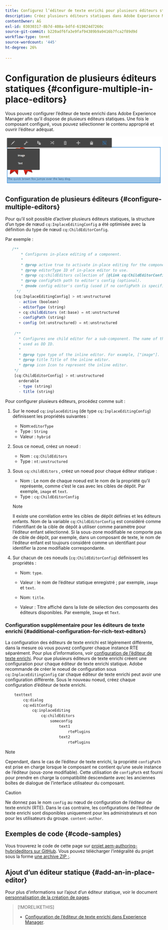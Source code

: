 ```yaml
---
title: Configurez l’éditeur de texte enrichi pour plusieurs éditeurs statiques.
description: Créez plusieurs éditeurs statiques dans Adobe Experience Manager en configurant l’éditeur de texte enrichi.
contentOwner: AG
exl-id: 03030317-8b7d-408a-bdfd-619824d7260c
source-git-commit: b220adf6fa3e9faf94389b9a9416b7fca2f89d9d
workflow-type: tm+mt
source-wordcount: '445'
ht-degree: 26%

---
```


# Configuration de plusieurs éditeurs statiques {#configure-multiple-in-place-editors}

Vous pouvez configurer l’éditeur de texte enrichi dans Adobe Experience Manager afin qu’il dispose de plusieurs éditeurs statiques. Une fois le composant configuré, vous pouvez sélectionner le contenu approprié et ouvrir l’éditeur adéquat.

![Un éditeur statique spécifique](assets/rte-inplace-editor.png)

## Configuration de plusieurs éditeurs {#configure-multiple-editors}

Pour qu’il soit possible d’activer plusieurs éditeurs statiques, la structure d’un type de nœud `cq:InplaceEditingConfig` a été optimisée avec la définition du type de nœud `cq:ChildEditorConfig`.

Par exemple :

```js
   /**
       * Configures in-place editing of a component.
       *
       * @prop active true to activate in-place editing for the component.
       * @prop editorType ID of in-place editor to use.
       * @prop cq:childEditors collection of {@link cq:ChildEditorConfig} nodes.
       * @prop configPath path to editor's config (optional).
       * @node config editor's config (used if no configPath is specified; optional).
     */
    [cq:InplaceEditingConfig] > nt:unstructured
      - active (boolean)
      - editorType (string)
      + cq:childEditors (nt:base) = nt:unstructured
      - configPath (string)
      + config (nt:unstructured) = nt:unstructured

    /**
      * Configures one child editor for a sub-component. The name of the this node is
      * used as DD ID.
      *
      * @prop type type of the inline editor. For example, ["image"].
      * @prop title Title of the inline editor.
      * @prop icon Icon to represent the inline editor.
    */
    [cq:ChildEditorConfig] > nt:unstructured
      orderable
      - type (string)
      - title (string)
```

Pour configurer plusieurs éditeurs, procédez comme suit :

1. Sur le noeud `cq:inplaceEditing` (de type `cq:InplaceEditingConfig`) définissent les propriétés suivantes :

   * Nom:`editorType`
   * Type : `String`
   * Valeur : `hybrid`

1. Sous ce noeud, créez un noeud :

   * Nom : `cq:ChildEditors`
   * Type : `nt:unstructured`

1. Sous `cq:childEditors` , créez un noeud pour chaque éditeur statique :

   * Nom : Le nom de chaque noeud est le nom de la propriété qu’il représente, comme c’est le cas avec les cibles de dépôt. Par exemple, `image` et `text`.
   * Type : `cq:ChildEditorConfig`

   >[!NOTE]
   >
   >Il existe une corrélation entre les cibles de dépôt définies et les éditeurs enfants. Nom de la variable `cq:ChildEditorConfig` est considéré comme l’identifiant de la cible de dépôt à utiliser comme paramètre pour l’éditeur enfant sélectionné. Si la sous-zone modifiable ne comporte pas de cible de dépôt, par exemple, dans un composant de texte, le nom de l’éditeur enfant est toujours considéré comme un identifiant pour identifier la zone modifiable correspondante.

1. Sur chacun de ces noeuds (`cq:ChildEditorConfig`) définissent les propriétés :

   * Nom: `type`.
   * Valeur : le nom de l’éditeur statique enregistré ; par exemple, `image` et `text`.

   * Nom: `title`.
   * Valeur : Titre affiché dans la liste de sélection des composants des éditeurs disponibles. Par exemple, `Image` et `Text`.

### Configuration supplémentaire pour les éditeurs de texte enrichi {#additional-configuration-for-rich-text-editors}

La configuration des éditeurs de texte enrichi est légèrement différente, dans la mesure où vous pouvez configurer chaque instance RTE séparément. Pour plus d’informations, voir [configuration de l’éditeur de texte enrichi](/help/sites-administering/rich-text-editor.md). Pour que plusieurs éditeurs de texte enrichi créent une configuration pour chaque éditeur de texte enrichi statique. Adobe recommande de créer le noeud de configuration sous `cq:InplaceEditingConfig` car chaque éditeur de texte enrichi peut avoir une configuration différente. Sous le nouveau noeud, créez chaque configuration d’éditeur de texte enrichi.

```xml
    texttext
        cq:dialog
        cq:editConfig
            cq:inplaceEditing
                cq:childEditors
                    someconfig
                        text1
                            rtePlugins
                        text2
                            rtePlugins
```

>[!NOTE]
>
>Cependant, dans le cas de l’éditeur de texte enrichi, la propriété `configPath` est prise en charge lorsque le composant ne contient qu’une seule instance de l’éditeur (sous-zone modifiable). Cette utilisation de `configPath` est fourni pour prendre en charge la compatibilité descendante avec les anciennes boîtes de dialogue de l’interface utilisateur du composant.

>[!CAUTION]
>
>Ne donnez pas le nom `config` au nœud de configuration de l’éditeur de texte enrichi (RTE). Dans le cas contraire, les configurations de l’éditeur de texte enrichi sont disponibles uniquement pour les administrateurs et non pour les utilisateurs du groupe. `content-author`.

## Exemples de code {#code-samples}

Vous trouverez le code de cette page sur [projet aem-authoring-hybrideditors sur GitHub](https://github.com/Adobe-Marketing-Cloud/aem-authoring-hybrideditors). Vous pouvez télécharger l’intégralité du projet sous la forme [une archive ZIP ;](https://github.com/Adobe-Marketing-Cloud/aem-authoring-hybrideditors/archive/master.zip).

## Ajout d’un éditeur statique {#add-an-in-place-editor}

Pour plus d’informations sur l’ajout d’un éditeur statique, voir le document [personnalisation de la création de pages](/help/sites-developing/customizing-page-authoring-touch.md#add-new-in-place-editor).

>[!MORELIKETHIS]
>
>* [Configuration de l’éditeur de texte enrichi dans Experience Manager](/help/sites-administering/rich-text-editor.md).

